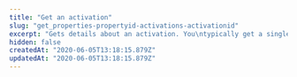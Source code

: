```yaml
---
title: "Get an activation"
slug: "get_properties-propertyid-activations-activationid"
excerpt: "Gets details about an activation. You\ntypically get a single activation from an `activationLink`\nwhen [launching a new activation](#postpropertyactivations)\nand following up to poll its `status`. For activations whose\n`status` is `PENDING`, a `Retry-After` header provides an\nestimate for when it's likely to change."
hidden: false
createdAt: "2020-06-05T13:18:15.879Z"
updatedAt: "2020-06-05T13:18:15.879Z"
---
```


